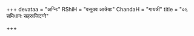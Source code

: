 +++
devataa = "अग्निः"
RShiH = "वसूयव आत्रेयाः"
ChandaH = "गायत्री"
title = "०६ समिधानः सहस्रजिदग्ने"

+++
